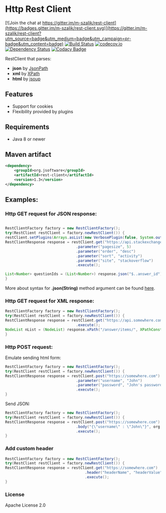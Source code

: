 # Http Rest Client

[![Join the chat at https://gitter.im/m-szalik/rest-client](https://badges.gitter.im/m-szalik/rest-client.svg)](https://gitter.im/m-szalik/rest-client?utm_source=badge&utm_medium=badge&utm_campaign=pr-badge&utm_content=badge)
[![Build Status](https://travis-ci.org/m-szalik/rest-client.svg?branch=master)](https://travis-ci.org/m-szalik/rest-client)
[![codecov.io](https://codecov.io/github/m-szalik/rest-client/coverage.svg?branch=master)](https://codecov.io/github/m-szalik/rest-client?branch=master)
[![Dependency Status](https://www.versioneye.com/user/projects/56e2b1f3df573d00495abb62/badge.svg?style=flat)](https://www.versioneye.com/user/projects/56e2b1f3df573d00495abb62)
[![Codacy Badge](https://api.codacy.com/project/badge/grade/06e00f565db44179aee9cf5162f37836)](https://www.codacy.com/app/szalik/rest-client)

RestClient that parses:
 * **json** by [JsonPath](https://github.com/jayway/JsonPath)
 * **xml** by [XPath](https://docs.oracle.com/javase/tutorial/jaxp/xslt/xpath.html)
 * **html** by [jsoup](http://jsoup.org/)

## Features
 * Support for cookies
 * Flexibility provided by plugins

## Requirements
 * Java 8 or newer

## Maven artifact
```xml
<dependency>
    <groupId>org.jsoftware</groupId>
    <artifactId>rest-client</artifactId>
    <version>1.3</version>
</dependency>
```

## Examples:
### Http GET request for JSON response:
```java

RestClientFactory factory = new RestClientFactory();
try(RestClient restClient = factory.newRestClient()) {
restClient.setPlugins(Arrays.asList(new VerbosePlugin(false, System.out)));  // add verbose plugin - it prints request and response to stdout
RestClientResponse response = restClient.get("https://api.stackexchange.com/2.2/answers") // API URL (http get)
                                .parameter("pagesize", 5)                         // Parameters
                                .parameter("order", "desc")
                                .parameter("sort", "activity")
                                .parameter("site", "stackoverflow")
                                .execute();                                         // execute http call

List<Number> questionIds = (List<Number>) response.json("$..answer_id");            // get all answer_id fields from response
}
```
More about syntax for __.json(String)__ method argument can be found [here](https://github.com/jayway/JsonPath).

### Http GET request for XML response:
```java
RestClientFactory factory = new RestClientFactory();
try(RestClient restClient = factory.newRestClient()) {
RestClientResponse response = restClient.get("https://api.somewhere.com.com/xml/call") // API URL (http get)
                                .execute();
NodeList nList = (NodeList) response.xPath("/answer/items/", XPathConstants.NODESET);  // fetch xml data using XPath notation
}
```

### Http POST request:
Emulate sending html form:
```java
RestClientFactory factory = new RestClientFactory();
try(RestClient restClient = factory.newRestClient()) {                       // new instance of RestClient
RestClientResponse response = restClient.post("https://somewhere.com")       // API URL (http post)
                                .parameter("username", "John")               // Http form parameters
                                .parameter("password", "John's password")
                                .execute();                                  // execute http call
}
```

Send JSON:
```java
RestClientFactory factory = new RestClientFactory();
try(RestClient restClient = factory.newRestClient()) {                       // new instance of RestClient
RestClientResponse response = restClient.post("https://somewhere.com")       // API URL (http post)
                                .body("{\"username\" : \"John\"}", org.apache.http.entity.ContentType.APPLICATION_JSON)      // request body
                                .execute();                                  // execute http call
}
```

### Add custom header
```java
RestClientFactory factory = new RestClientFactory();
try(RestClient restClient = factory.newRestClient()) {
RestClientResponse response = restClient.get("https://somewhere.com")
                                    .header("headerName", "headerValue")    // add http header
                                    .execute();                             // execute http call
}
```

### License
Apache License 2.0
